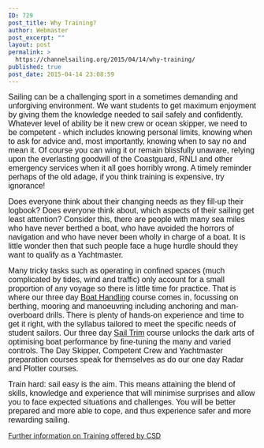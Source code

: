 ```yaml
---
ID: 729
post_title: Why Training?
author: Webmaster
post_excerpt: ""
layout: post
permalink: >
  https://channelsailing.org/2015/04/14/why-training/
published: true
post_date: 2015-04-14 23:08:59
---
```

<span style="font-family:Arial, serif;"><span style="font-size:medium;">Sailing can be a challenging sport in a sometimes demanding and unforgiving environment. We want students to get maximum enjoyment by giving them the knowledge needed to sail safely and confidently. Whatever level of ability be it new crew or ocean skipper, we need to be competent - which includes knowing personal limits, knowing when to ask for advice and, most importantly, knowing when to say no and mean it. Of course you can wing it or remain blissfully unaware, relying upon the everlasting goodwill of the Coastguard, RNLI and other emergency services when it all goes horribly wrong. A timely reminder perhaps of the old adage, if you think training is expensive, try ignorance!</span></span>

<a name="_GoBack"></a> <span style="font-family:Arial, serif;"><span style="font-size:medium;">Does everyone think about their changing needs as they fill-up their logbook? Does everyone think about, which aspects of their sailing get least attention? Consider this, there are people with many sea miles who have never berthed a boat, who have avoided the horrors of navigation and who have never been wholly in charge of a boat. It is little wonder then that such people face a huge hurdle should they want to qualify as a Yachtmaster. </span></span>

<span style="font-family:Arial, serif;"><span style="font-size:medium;">Many tricky tasks such as operating in confined spaces (much complicated by tides, wind and traffic) only account for a small proportion of any voyage so there is little time for practice. That is where our three day <a href="//channelsailing.org/wp-content/uploads/2015/04/boat-handling-course-live-v1-1-2015-04-08.pdf">Boat Handling</a> course comes in, focussing on berthing, mooring and manoeuvring including anchoring and man-overboard drills. There is plenty of hands-on experience and time to get it right, with the syllabus tailored to meet the specific needs of student sailors. Our three day <a href="//channelsailing.org/wp-content/uploads/2015/04/sail-trim-course-live-v1-0-2015-03-09.pdf">Sail Trim</a> course unlocks the dark arts of optimising boat performance by fine-tuning the many and varied controls. The Day Skipper, Competent Crew and Yachtmaster preparation courses speak for themselves as do our one day Radar and Plotter courses.</span></span>

<span style="font-family:Arial, serif;"><span style="font-size:medium;">Train hard: sail easy is the aim. This means attaining the blend of skills, knowledge and experience that will minimise surprises and allow you to face expected situations and challenges. You will be better prepared and more able to cope, and thus experience safer and more rewarding sailing. </span></span>

<a title="Training" href="https://channelsailing.wordpress.com/training/">Further information on Training offered by CSD</a>